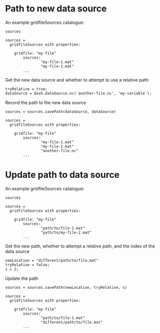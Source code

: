 # Path to new data source

An example gridfileSources catalogue:

```in
sources
```

```out
sources =
  gridfileSources with properties:
  
    gridfile: "my-file"
        sources: 
                "my-file-1.mat"
                "my-file-2.mat"
        ...
```

Get the new data source and whether to attempt to use a relative path:

```
tryRelative = true;
dataSource = dash.dataSource.nc('another-file.nc', 'my-variable');
```

Record the path to the new data source

```in
sources = sources.savePath(dataSource, dataSource)
```

```out
sources =
  gridfileSources with properties:
  
    gridfile: "my-file"
        sources: 
                "my-file-1.mat"
                "my-file-2.mat"
                "another-file.nc"
        ...
```

# Update path to data source

An example gridfileSources catalogue:

```in
sources
```

```out
sources =
  gridfileSources with properties:
  
    gridfile: "my-file"
        sources: 
                "path/to/file-1.mat"
                "path/to/my-file-2.mat"
        ...
```  

Get the new path, whether to attempt a relative path, and the index of the data source

```
newLocation = "different/path/to/file.mat"
tryRelative = false;
s = 2;
```

Update the path

```in
sources = sources.savePath(newLocation, tryRelative, s)
```

```out
sources =
  gridfileSources with properties:
  
    gridfile: "my-file"
        sources: 
                "path/to/file-1.mat"
                "different/path/to/file.mat"
        ...
```  

